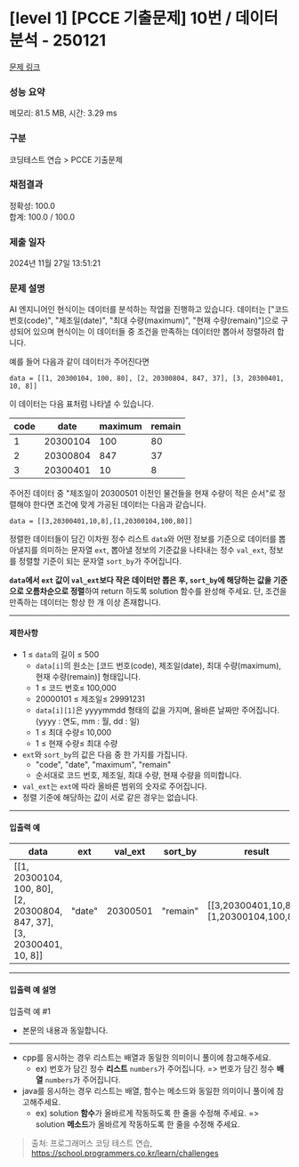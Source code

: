 # \[level 1] \[PCCE 기출문제] 10번 / 데이터 분석 - 250121

[문제 링크](https://school.programmers.co.kr/learn/courses/30/lessons/250121)

### 성능 요약

메모리: 81.5 MB, 시간: 3.29 ms

### 구분

코딩테스트 연습 > PCCE 기출문제

### 채점결과

정확성: 100.0\
합계: 100.0 / 100.0

### 제출 일자

2024년 11월 27일 13:51:21

### 문제 설명

AI 엔지니어인 현식이는 데이터를 분석하는 작업을 진행하고 있습니다. 데이터는 \["코드 번호(code)", "제조일(date)", "최대 수량(maximum)", "현재 수량(remain)"]으로 구성되어 있으며 현식이는 이 데이터들 중 조건을 만족하는 데이터만 뽑아서 정렬하려 합니다.

예를 들어 다음과 같이 데이터가 주어진다면

```
data = [[1, 20300104, 100, 80], [2, 20300804, 847, 37], [3, 20300401, 10, 8]]
```

이 데이터는 다음 표처럼 나타낼 수 있습니다.

| code | date     | maximum | remain |
| ---- | -------- | ------- | ------ |
| 1    | 20300104 | 100     | 80     |
| 2    | 20300804 | 847     | 37     |
| 3    | 20300401 | 10      | 8      |

주어진 데이터 중 "제조일이 20300501 이전인 물건들을 현재 수량이 적은 순서"로 정렬해야 한다면 조건에 맞게 가공된 데이터는 다음과 같습니다.

```
data = [[3,20300401,10,8],[1,20300104,100,80]]
```

정렬한 데이터들이 담긴 이차원 정수 리스트 `data`와 어떤 정보를 기준으로 데이터를 뽑아낼지를 의미하는 문자열 `ext`, 뽑아낼 정보의 기준값을 나타내는 정수 `val_ext`, 정보를 정렬할 기준이 되는 문자열 `sort_by`가 주어집니다.

**`data`에서 `ext` 값이 `val_ext`보다 작은 데이터만 뽑은 후, `sort_by`에 해당하는 값을 기준으로 오름차순으로 정렬**하여 return 하도록 solution 함수를 완성해 주세요. 단, 조건을 만족하는 데이터는 항상 한 개 이상 존재합니다.

***

#### 제한사항

* 1 ≤ `data`의 길이 ≤ 500
  * `data[i]`의 원소는 \[코드 번호(code), 제조일(date), 최대 수량(maximum), 현재 수량(remain)] 형태입니다.
  * 1 ≤ 코드 번호≤ 100,000
  * 20000101 ≤ 제조일≤ 29991231
  * `data[i][1]`은 yyyymmdd 형태의 값을 가지며, 올바른 날짜만 주어집니다. (yyyy : 연도, mm : 월, dd : 일)
  * 1 ≤ 최대 수량≤ 10,000
  * 1 ≤ 현재 수량≤ 최대 수량
* `ext`와 `sort_by`의 값은 다음 중 한 가지를 가집니다.
  * "code", "date", "maximum", "remain"
  * 순서대로 코드 번호, 제조일, 최대 수량, 현재 수량을 의미합니다.
* `val_ext`는 `ext`에 따라 올바른 범위의 숫자로 주어집니다.
* 정렬 기준에 해당하는 값이 서로 같은 경우는 없습니다.

***

#### 입출력 예

| data                                                                       | ext    | val\_ext | sort\_by | result                                     |
| -------------------------------------------------------------------------- | ------ | -------- | -------- | ------------------------------------------ |
| \[\[1, 20300104, 100, 80], \[2, 20300804, 847, 37], \[3, 20300401, 10, 8]] | "date" | 20300501 | "remain" | \[\[3,20300401,10,8],\[1,20300104,100,80]] |

***

#### 입출력 예 설명

입출력 예 #1

* 본문의 내용과 동일합니다.

***

* cpp를 응시하는 경우 리스트는 배열과 동일한 의미이니 풀이에 참고해주세요.
  * ex) 번호가 담긴 정수 **리스트** `numbers`가 주어집니다. => 번호가 담긴 정수 **배열** `numbers`가 주어집니다.
* java를 응시하는 경우 리스트는 배열, 함수는 메소드와 동일한 의미이니 풀이에 참고해주세요.
  * ex) solution **함수**가 올바르게 작동하도록 한 줄을 수정해 주세요. => solution **메소드**가 올바르게 작동하도록 한 줄을 수정해 주세요.

> 출처: 프로그래머스 코딩 테스트 연습, https://school.programmers.co.kr/learn/challenges
